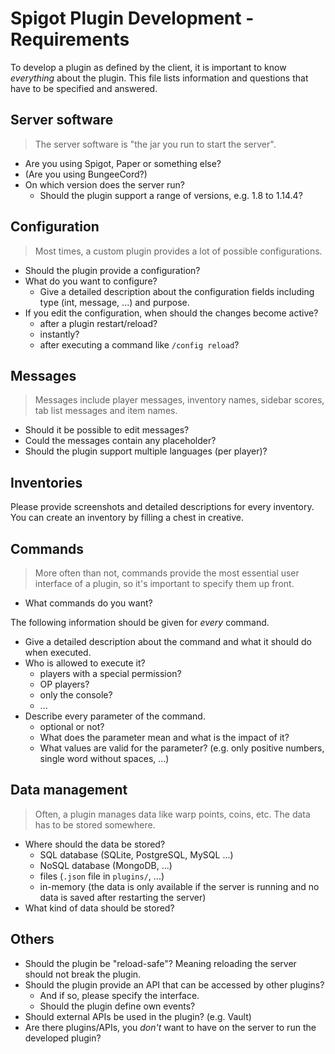 # Spigot Plugin Development - Requirements

To develop a plugin as defined by the client, it is important to know _everything_ about the plugin.
This file lists information and questions that have to be specified and answered.

## Server software
> The server software is "the jar you run to start the server".

- Are you using Spigot, Paper or something else?
- (Are you using BungeeCord?)
- On which version does the server run?
  - Should the plugin support a range of versions, e.g. 1.8 to 1.14.4?

## Configuration
> Most times, a custom plugin provides a lot of possible configurations.

- Should the plugin provide a configuration?
- What do you want to configure?
  - Give a detailed description about the configuration fields including type (int, message, ...) and purpose.
- If you edit the configuration, when should the changes become active?
  - after a plugin restart/reload?
  - instantly?
  - after executing a command like `/config reload`?

## Messages
> Messages include player messages, inventory names, sidebar scores, tab list messages and item names.

- Should it be possible to edit messages?
- Could the messages contain any placeholder?
- Should the plugin support multiple languages (per player)?

## Inventories
Please provide screenshots and detailed descriptions for every inventory.
You can create an inventory by filling a chest in creative.

## Commands
> More often than not, commands provide the most essential user interface of a plugin, so it's important to specify them up front.

- What commands do you want?

The following information should be given for _every_ command.
- Give a detailed description about the command and what it should do when executed.
- Who is allowed to execute it?
  - players with a special permission?
  - OP players?
  - only the console?
  - ...
- Describe every parameter of the command.
  - optional or not?
  - What does the parameter mean and what is the impact of it?
  - What values are valid for the parameter? (e.g. only positive numbers, single word without spaces, ...)


## Data management
> Often, a plugin manages data like warp points, coins, etc.
The data has to be stored somewhere.

- Where should the data be stored?
  - SQL database (SQLite, PostgreSQL, MySQL ...)
  - NoSQL database (MongoDB, ...)
  - files (`.json` file in `plugins/`, ...)
  - in-memory (the data is only available if the server is running and no data is saved after restarting the server)
- What kind of data should be stored? 
  

## Others
- Should the plugin be "reload-safe"? Meaning reloading the server should not break the plugin.
- Should the plugin provide an API that can be accessed by other plugins?
  - And if so, please specify the interface.
  - Should the plugin define own events?
- Should external APIs be used in the plugin? (e.g. Vault)
- Are there plugins/APIs, you _don't_ want to have on the server to run the developed plugin?
